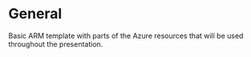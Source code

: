 # General
Basic ARM template with parts of the Azure resources that will be used throughout the presentation.